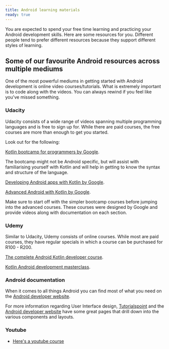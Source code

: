 ```yaml
---
title: Android learning materials
ready: true
---
```


You are expected to spend your free time learning and practicing your Android development skills. Here are some resources for you. Different people tend to prefer different resources because they support different styles of learning.

## Some of our favourite Android resources across multiple mediums

One of the most powerful mediums in getting started with Android development is online video courses/tutorials.
What is extremely important is to code along with the videos. You can always rewind if you feel like you've missed something.

### Udacity

Udacity consists of a wide range of videos spanning multiple programming languages and is free to sign up for. While there are paid courses, the free courses are more than enough to get you started.

Look out for the following:

[Kotlin bootcamp for programmers by Google](https://www.udacity.com/course/kotlin-bootcamp-for-programmers--ud9011).

The bootcamp might not be Android specific, but will assist with familiarising yourself with Kotlin and will help in getting to know the syntax and structure of the language.

[Developing Android apps with Kotlin by Google](https://www.udacity.com/course/developing-android-apps-with-kotlin--ud9012).

[Advanced Android with Kotlin by Google](https://www.udacity.com/course/advanced-android-with-kotlin--ud940).

Make sure to start off with the simpler bootcamp courses before jumping into the advanced courses. These courses were designed by Google and provide videos along with documentation on each section.

### Udemy

Similar to Udacity, Udemy consists of online courses. While most are paid courses, they have regular specials in which a course can be purchased for R100 - R200.

[The complete Android Kotlin developer course](https://www.udemy.com/course/the-complete-kotlin-developer-course/).

[Kotlin Android development masterclass](https://www.udemy.com/course/kotlin-android-developer-masterclass/).

### Android documentation

When it comes to all things Android you can find most of what you need on the [Android developer website](https://developer.android.com/kotlin).

For more information regarding User Interface design, [Tutorialspoint](https://www.tutorialspoint.com/android/android_ui_design.htm) and the
[Android developer website](https://developer.android.com/guide/topics/ui) have some great pages that drill down into the various components and layouts.

### Youtube

- [Here's a youtube course](https://www.youtube.com/watch?v=e7WIPwRd2s8&list=PLlxmoA0rQ-Lw5k_QCqVl3rsoJOnb_00UV)
